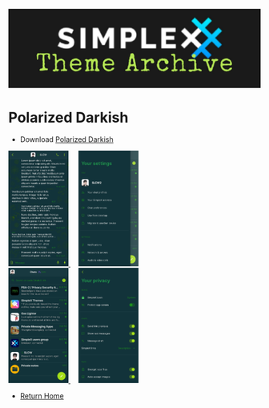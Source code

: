![SxC Theme Archive Banner](../resources/SxC_themeBanner06.jpg)

# Polarized Darkish

* Download [Polarized Darkish](../themes/SxC_polarizedDarkish.theme)

<a href="../screenshots/SxC_polarizedDarkish01.jpg" target="_blank">
	<img src="../screenshots/SxC_polarizedDarkish01.jpg" width="120">
</a>&nbsp;&nbsp;&nbsp;
<a href="../screenshots/SxC_polarizedDarkish02.jpg" target="_blank">
	<img src="../screenshots/SxC_polarizedDarkish02.jpg" width="120">
</a>
<br>
<a href="../screenshots/SxC_polarizedDarkish03.jpg" target="_blank">
	<img src="../screenshots/SxC_polarizedDarkish03.jpg" width="120">
</a>&nbsp;&nbsp;&nbsp;
<a href="../screenshots/SxC_polarizedDarkish04.jpg" target="_blank">
	<img src="../screenshots/SxC_polarizedDarkish04.jpg" width="120">
</a>

* [Return Home](../)